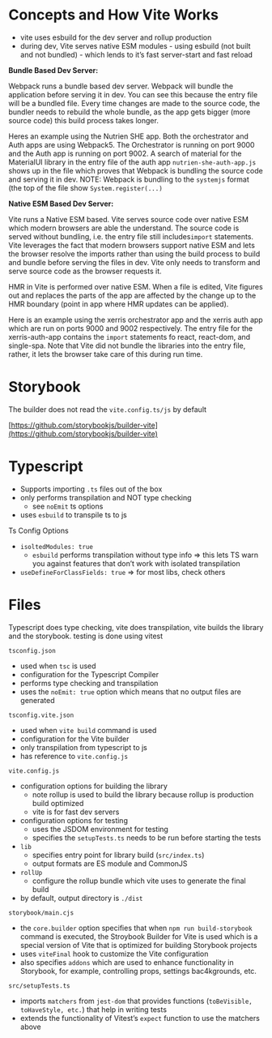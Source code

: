 # Concepts and How Vite Works

- vite uses esbuild for the dev server and rollup production
- during dev, Vite serves native ESM modules - using esbuild (not built and not bundled) - which lends to it’s fast server-start and fast reload

**Bundle Based Dev Server:**


Webpack runs a bundle based dev server. Webpack will bundle the application before serving it in dev. You can see this because the entry file will be a bundled file. Every time changes are made to the source code, the bundler needs to rebuild the whole bundle, as the app gets bigger (more source code) this build process takes longer.

Heres an example using the Nutrien SHE app. Both the orchestrator and Auth apps are using Webpack5. The Orchestrator is running on port 9000 and the Auth app is running on port 9002. A search of material for the MaterialUI library in the entry file of the auth app `nutrien-she-auth-app.js` shows up in the file which proves that Webpack is bundling the source code and serving it in dev. NOTE: Webpack is bundling to the `systemjs` format (the top of the file show `System.register(...)`


  

**Native ESM Based Dev Server:**


Vite runs a Native ESM based. Vite serves source code over native ESM which modern browsers are able the understand. The source code is served without bundling, i.e. the entry file still includes`import` statements. Vite leverages the fact that modern browsers support native ESM and lets the browser resolve the imports rather than using the build process to build and bundle before serving the files in dev. Vite only needs to transform and serve source code as the browser requests it.

HMR in Vite is performed over native ESM. When a file is edited, Vite figures out and replaces the parts of the app are affected by the change up to the HMR boundary (point in app where HMR updates can be applied).

Here is an example using the xerris orchestrator app and the xerris auth app which are run on ports 9000 and 9002 respectively. The entry file for the xerris-auth-app contains the `import` statements fo react, react-dom, and single-spa. Note that Vite did not bundle the libraries into the entry file, rather, it lets the browser take care of this during run time.


# Storybook

The builder does not read the `vite.config.ts/js` by default

[https://github.com/storybookjs/builder-vite](https://github.com/storybookjs/builder-vite)

# Typescript

- Supports importing `.ts` files out of the box
- only performs transpilation and NOT type checking
    - see `noEmit` ts options
- uses `esbuild` to transpile ts to js

Ts Config Options

- `isoltedModules: true`
    - `esbuild` performs transpilation without type info ⇒ this lets TS warn you against features that don’t work with isolated transpilation
- `useDefineForClassFields: true` ⇒ for most libs, check others

# Files

Typescript does type checking, vite does transpilation, vite builds the library and the storybook. testing is done using vitest

`tsconfig.json`

- used when `tsc` is used
- configuration for the Typescript Compiler
- performs type checking and transpilation
- uses the `noEmit: true` option which means that no output files are generated

`tsconfig.vite.json`

- used when `vite build` command is used
- configuration for the Vite builder
- only transpilation from typescript to js
- has reference to `vite.config.js`

`vite.config.js`

- configuration options for building the library
    - note rollup is used to build the library because rollup is production build optimized
    - vite is for fast dev servers
- configuration options for testing
    - uses the JSDOM environment for testing
    - specifies the `setupTests.ts` needs to be run before starting the tests
- `lib`
    - specifies entry point for library build (`src/index.ts`)
    - output formats are ES module and CommonJS
- `rollUp`
    - configure the rollup bundle which vite uses to generate the final build
- by default, output directory is `./dist`

`storybook/main.cjs`

- the `core.builder` option specifies that when `npm run build-storybook` command is executed, the Stroybook Builder for Vite is used which is a special version of Vite that is optimized for building Storybook projects
- uses `viteFinal` hook to customize the Vite configuration
- also specifies `addons` which are used to enhance functionality in Storybook, for example, controlling props, settings bac4kgrounds, etc.

`src/setupTests.ts`

- imports `matchers` from `jest-dom` that provides functions (`toBeVisible, toHaveStyle, etc.`) that help in writing tests
- extends the functionality of Vitest’s `expect` function to use the matchers above
